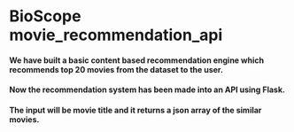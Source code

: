 # BioScope movie_recommendation_api

#### We have built a basic content based recommendation engine which recommends top 20 movies from the dataset to the user.
#### Now the recommendation system has been made into an API using Flask.
#### The input will be movie title and it returns a json array of the similar movies.
